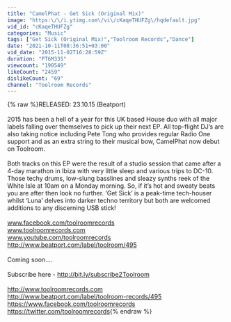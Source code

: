 ```yaml
---
title: "CamelPhat - Get Sick (Original Mix)"
image: "https:\/\/i.ytimg.com\/vi\/cKaqeTHUFZg\/hqdefault.jpg"
vid_id: "cKaqeTHUFZg"
categories: "Music"
tags: ["Get Sick (Original Mix)","Toolroom Records","Dance"]
date: "2021-10-11T08:36:51+03:00"
vid_date: "2015-11-02T16:28:59Z"
duration: "PT6M33S"
viewcount: "190549"
likeCount: "2459"
dislikeCount: "69"
channel: "Toolroom Records"
---
```

{% raw %}RELEASED: 23.10.15 (Beatport)<br /><br />2015 has been a hell of a year for this UK based House duo with all major labels falling over themselves to pick up their next EP. All top-flight DJ’s are also taking notice including Pete Tong who provides regular Radio One support and as an extra string to their musical bow, CamelPhat now debut on Toolroom.<br /><br />Both tracks on this EP were the result of a studio session that came after a 4-day marathon in    Ibiza with very little sleep and various trips to DC-10. Those techy drums, low-slung basslines and sleazy synths reek of the White Isle at 10am on a Monday morning. So, if it’s hot and sweaty beats you are after then look no further. ‘Get Sick’ is a peak-time tech-houser whilst ‘Luna’ delves into darker techno territory but both are welcomed additions to any discerning USB stick!<br /><br />www.facebook.com/toolroomrecords <br />www.toolroomrecords.com <br />www.youtube.com/toolroomrecords   <br /><a rel="nofollow" target="blank" href="http://www.beatport.com/label/toolroom/495">http://www.beatport.com/label/toolroom/495</a><br /><br />Coming soon….<br /><br />Subscribe here - <a rel="nofollow" target="blank" href="http://bit.ly/subscribe2Toolroom">http://bit.ly/subscribe2Toolroom</a><br /><br /><a rel="nofollow" target="blank" href="http://www.toolroomrecords.com">http://www.toolroomrecords.com</a><br /><a rel="nofollow" target="blank" href="http://www.beatport.com/label/toolroom-records/495">http://www.beatport.com/label/toolroom-records/495</a><br /><a rel="nofollow" target="blank" href="https://www.facebook.com/toolroomrecords">https://www.facebook.com/toolroomrecords</a><br /><a rel="nofollow" target="blank" href="https://twitter.com/toolroomrecords">https://twitter.com/toolroomrecords</a>{% endraw %}
